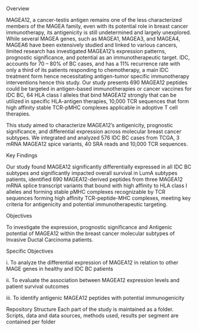 Overview

MAGEA12, a cancer-testis antigen remains one of the less characterized members of the MAGEA family, even with its potential role in breast cancer immunotherapy, its antigenicity is still undetermined and largely unexplored. While several MAGEA genes, such as MAGEA1, MAGEA3, and MAGEA4, MAGEA6 have been extensively studied and linked to various cancers, limited research has investigated MAGEA12’s expression patterns, prognostic significance, and potential as an immunotherapeutic target. IDC, accounts for 70 – 80% of BC cases, and has a 11% recurrence rate with only a third of its patients responding to chemotherapy, a main IDC treatment form hence necessitating antigen-tumor specific immunotherapy interventions hence this study. Our study presents 690 MAGEA12 peptides could be targeted in antigen-based immunotherapies or cancer vaccines for IDC BC, 64 HLA class I alleles that bind MAGEA12 strongly that can be utilized in specific HLA-antigen therapies, 10,000 TCR sequences that form high affinity stable TCR-pMHC complexes applicable in  adoptive T cell therapies.

This study aimed to characterize MAGEA12’s antigenicity, prognostic significance, and differential expression across molecular breast cancer subtypes. We integrated and analyzed 576 IDC BC cases from TCGA, 3 mRNA MAGEA12 spice variants, 40 SRA reads and 10,000 TCR sequences. 

Key Findings

Our study found MAGEA12 significantly differentially expressed in all IDC BC subtypes and significantly impacted overall survival in LumA subtypes patients,  identified 690 MAGEA12-derived peptides from three MAGEA12 mRNA splice transcript variants that bound with high affinity to  HLA class I alleles and forming stable pMHC complexes recognizable by TCR sequences forming high affinity TCR-peptide-MHC complexes, meeting key criteria for antigenicity and potential immunotherapeutic targeting.

Objectives

To investigate the expression, prognostic significance and Antigenic potential of MAGEA12 within the breast cancer molecular subtypes of Invasive Ductal Carcinoma patients.

Specific Objectives

i.	To analyze the differential expression of MAGEA12 in relation to other MAGE genes in healthy and IDC BC patients

ii.	To evaluate the association between MAGEA12 expression levels and patient survival outcomes

iii.	To identify antigenic MAGEA12 peptides with potential immunogenicity

Repository Structure
Each part of the study is maintained as a folder. Scripts, data and data sources, methods used, results per segment are contained per folder
